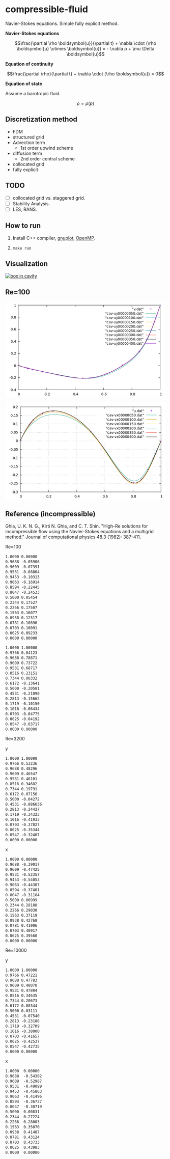 # compressible-fluid

Navier-Stokes equations. Simple fully explicit method.

**Navier-Stokes equations**

$$\frac{\partial \rho \boldsymbol{u}}{\partial t} + \nabla \cdot (\rho \boldsymbol{u} \otimes \boldsymbol{u}) = - \nabla p + \mu \Delta \boldsymbol{u}$$

**Equation of continuity**

$$\frac{\partial \rho}{\partial t} + \nabla \cdot (\rho \boldsymbol{u}) = 0$$

**Equation of state**

Assume a barotropic fluid.

$$\rho = \rho(p)$$

## Discretization method

- FDM
- structured grid
- Advection term
  - 1st order upwind scheme
- diffusion term
  - 2nd order central scheme
- collocated grid
- fully explicit

## TODO

- [ ] collocated grid vs. staggered grid.
- [ ] Stability Analysis.
- [ ] LES, RANS.

## How to run

1. Install C++ compiler, [gnuplot](http://www.gnuplot.info/), [OpenMP](https://www.openmp.org/).

2. `make run`

## Visualization

[![box in cavity](http://img.youtube.com/vi/llIm1qXyo4s/0.jpg)](https://www.youtube.com/watch?v=llIm1qXyo4s)

## Re=100

![](images/cav-re100-y.png)

![](images/cav-re100-x.png)


## Reference (incompressible)

Ghia, U. K. N. G., Kirti N. Ghia, and C. T. Shin. "High-Re solutions for incompressible flow using the Navier-Stokes equations and a multigrid method." Journal of computational physics 48.3 (1982): 387-411.

Re=100

```
1.0000 0.00000
0.9688 -0.05906
0.9609 -0.07391
0.9531 -0.08864
0.9453 -0.10313
0.9063 -0.16914
0.8594 -0.22445
0.8047 -0.24533
0.5000 0.05454
0.2344 0.17527
0.2266 0.17507
0.1563 0.16077
0.0938 0.12317
0.0781 0.10890
0.0703 0.10091
0.0625 0.09233
0.0000 0.00000
```


```
1.0000 1.00000
0.9766 0.84123
0.9688 0.78871
0.9609 0.73722
0.9531 0.68717
0.8516 0.23151
0.7344 0.00332
0.6172 -0.13641
0.5000 -0.20581
0.4531 -0.21090
0.2813 -0.15662
0.1719 -0.10150
0.1016 -0.06434
0.0703 -0.04775
0.0625 -0.04192
0.0547 -0.03717
0.0000 0.00000
```


Re=3200

y
```
1.0000 1.00000
0.9766 0.53236
0.9688 0.48296
0.9609 0.46547
0.9531 0.46101
0.8516 0.34682
0.7344 0.19791
0.6172 0.07156
0.5000 -0.04272
0.4531 -0.086636
0.2813 -0.24427
0.1719 -0.34323
0.1016 -0.41933
0.0703 -0.37827
0.0625 -0.35344
0.0547 -0.32407
0.0000 0.00000
```
x
```
1.0000 0.00000
0.9688 -0.39017
0.9609 -0.47425
0.9531 -0.52357
0.9453 -0.54053
0.9063 -0.44307
0.8594 -0.37401
0.8047 -0.31184
0.5000 0.00999
0.2344 0.28188
0.2266 0.29030
0.1563 0.37119
0.0938 0.42768
0.0781 0.41906
0.0703 0.40917
0.0625 0.39560
0.0000 0.00000
```

Re=10000

y
```
1.0000 1.00000
0.9766 0.47221
0.9688 0.47783
0.9609 0.48070
0.9531 0.47804
0.8516 0.34635
0.7344 0.20673
0.6172 0.08344
0.5000 0.03111
0.4531 -0.07540
0.2813 -0.23186
0.1719 -0.32709
0.1016 -0.38000
0.0703 -0.41657
0.0625 -0.42537
0.0547 -0.42735
0.0000 0.00000
```

x
```
1.0000  0.00000
0.9688  -0.54302
0.9609  -0.52987
0.9531  -0.49099
0.9453  -0.45863
0.9063  -0.41496
0.8594  -0.36737
0.8047  -0.30719
0.5000  0.00831
0.2344  0.27224
0.2266  0.28003
0.1563  0.35070
0.0938  0.41487
0.0781  0.43124
0.0703  0.43733
0.0625  0.43983
0.0000  0.00000
```